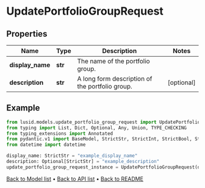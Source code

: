 # UpdatePortfolioGroupRequest

## Properties
Name | Type | Description | Notes
------------ | ------------- | ------------- | -------------
**display_name** | **str** | The name of the portfolio group. | 
**description** | **str** | A long form description of the portfolio group. | [optional] 
## Example

```python
from lusid.models.update_portfolio_group_request import UpdatePortfolioGroupRequest
from typing import List, Dict, Optional, Any, Union, TYPE_CHECKING
from typing_extensions import Annotated
from pydantic.v1 import BaseModel, StrictStr, StrictInt, StrictBool, StrictFloat, StrictBytes, Field, validator, ValidationError, conlist, constr
from datetime import datetime

display_name: StrictStr = "example_display_name"
description: Optional[StrictStr] = "example_description"
update_portfolio_group_request_instance = UpdatePortfolioGroupRequest(display_name=display_name, description=description)

```

[Back to Model list](../README.md#documentation-for-models) &#8226; [Back to API list](../README.md#documentation-for-api-endpoints) &#8226; [Back to README](../README.md)

